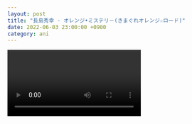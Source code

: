 ```yaml
---
layout: post
title: "長島秀幸 - オレンジ•ミステリ－(きまぐれオレンジ☆ロード)"
date: 2022-06-03 23:00:00 +0900
category: ani
---
```


<div class="video-container">
    <video id="player" class="video-js vjs-default-skin vjs-big-play-centered" data-json="/public/json/ani/長島秀幸 - オレンジ•ミステリ－(きまぐれオレンジ☆ロード).json"></video>
</div>

```

```